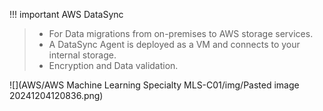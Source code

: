 
!!! important AWS DataSync
> - For Data migrations from on-premises to AWS storage services.
> - A DataSync Agent is deployed as a VM and connects to your internal storage.
> - Encryption and Data validation.

![](AWS/AWS Machine Learning Specialty MLS-C01/img/Pasted image 20241204120836.png)